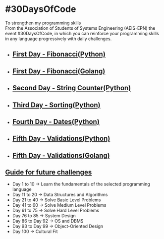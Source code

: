 # #30DaysOfCode

To strengthen my programming skills  
From the Association of Students of Systems Engineering (AEIS-EPN) the event #30DaysOfCode, in which you can reinforce your programming skills in any language progressively with daily challenges.

- ## [First Day - Fibonacci(Python)](./Python/fibonacci/README.md)
- ## [First Day - Fibonacci(Golang)](./Golang/fibonacci/fibonacci.go)
- ## [Second Day - String Counter(Python)](./Python/caracteres/README.md)
- ## [Third Day - Sorting(Python)](./Python/ordenamiento/README.md)
- ## [Fourth Day - Dates(Python)](./Python/dates/dates.py)
- ## [Fifth Day - Validations(Python)](./Python/cards/README.md)
- ## [Fifth Day - Validations(Golang)](./Golang/cards/validation.go)

## [Guide for future challenges](https://www.geeksforgeeks.org/100-days-of-code-a-complete-guide-for-beginners-and-experienced/)
- Day 1 to 10 -> Learn the fundamentals of the selected programming language
- Day 11 to 20 -> Data Structures and Algorithms
- Day 21 to 40 -> Solve Basic Level Problems
- Day 41 to 60 -> Solve Medium Level Problems
- Day 61 to 75 -> Solve Hard Level Problems
- Day 76 to 85 -> System Design
- Day 86 to Day 92 -> OS and DBMS
- Day 93 to Day 99 -> Object-Oriented Design
- Day 100 -> Cultural Fit
